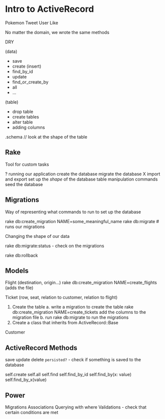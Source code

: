 # Intro to ActiveRecord

Pokemon
Tweet
User
Like

No matter the domain, we wrote the same methods

DRY

(data)
- save
- create (insert)
- find_by_id
- update
- find_or_create_by
- all
- ...

(table)
- drop table
- create tables
- alter table
- adding columns

.schema // look at the shape of the table

## Rake

Tool for custom tasks

?
running our application
create the database
migrate the database
   X import and export
   set up the _shape_ of the database
   table manipulation commands
seed the database

## Migrations

Way of representing what commands to run to set up the database

rake db:create_migration NAME=some_meaningful_name
rake db:migrate # runs our migrations

Changing the shape of our data

rake db:migrate:status - check on the migrations

rake db:rollback

## Models

Flight
  (destination, origin...)
  rake db:create_migration NAME=create_flights
    (adds the file)

Ticket
  (row, seat, relation to customer, relation to flight)
  1. Create the table
    a. write a migration to create the table
       rake db:create_migration NAME=create_tickets
       add the columns to the migration file
    b. run rake db:migrate to run the migrations
  2. Create a class that inherits from ActiveRecord::Base

Customer

## ActiveRecord Methods

save
update
delete
`persisted?` - check if something is saved to the database

self.create
self.all
self.find
self.find_by_id
self.find_by(x: value)
self.find_by_x(value)

## Power

Migrations
Associations
Querying with where
Validations - check that certain conditions are met
